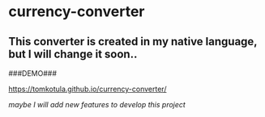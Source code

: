 # currency-converter
## This converter is created in my native language, but I will change it soon..

###DEMO###

https://tomkotula.github.io/currency-converter/

*maybe I will add new features to develop this project*
